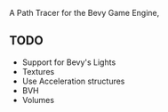 A Path Tracer for the Bevy Game Engine,

## TODO
- Support for Bevy's Lights
- Textures
- Use Acceleration structures
- BVH
- Volumes
